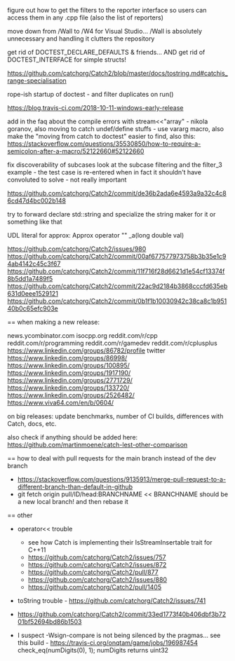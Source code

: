 
figure out how to get the filters to the reporter interface so users can access them in any .cpp file (also the list of reporters)

move down from /Wall to /W4 for Visual Studio... /Wall is absolutely unnecessary and handling it clutters the repository

get rid of DOCTEST_DECLARE_DEFAULTS & friends...
    AND get rid of DOCTEST_INTERFACE for simple structs!

https://github.com/catchorg/Catch2/blob/master/docs/tostring.md#catchis_range-specialisation

rope-ish startup of doctest - and filter duplicates on run()

https://blog.travis-ci.com/2018-10-11-windows-early-release

add in the faq about the compile errors with stream<<"array" - nikola goranov, also moving to catch undef/define stuffs - use vararg macro, also make the "moving from catch to doctest" easier to find, also this: https://stackoverflow.com/questions/35530850/how-to-require-a-semicolon-after-a-macro/52122660#52122660



fix discoverability of subcases
    look at the subcase filtering and the filter_3 example - the test case is re-entered when in fact it shouldn't have
        convoluted to solve - not really important

https://github.com/catchorg/Catch2/commit/de36b2ada6e4593a9a32c4c86cd47d4bc002b148

try to forward declare std::string and specialize the string maker for it or something like that

UDL literal for approx: Approx operator "" _a(long double val)

https://github.com/catchorg/Catch2/issues/980
https://github.com/catchorg/Catch2/commit/00af677577973758b3b35e1c94ab4142c45c3f67
https://github.com/catchorg/Catch2/commit/11f716f28d6621d1e54cf13374f8b5dd1a7489f5
https://github.com/catchorg/Catch2/commit/22ac9d2184b3868cccfd635eb631d0eee1529121
https://github.com/catchorg/Catch2/commit/0b1f1b10030942c38ca8c1b95140b0c65efc903e

== when making a new release:

news.ycombinator.com
isocpp.org
reddit.com/r/cpp
reddit.com/r/programming
reddit.com/r/gamedev
reddit.com/r/cplusplus
https://www.linkedin.com/groups/86782/profile
twitter
https://www.linkedin.com/groups/86998/
https://www.linkedin.com/groups/100895/
https://www.linkedin.com/groups/1917190/
https://www.linkedin.com/groups/2771729/
https://www.linkedin.com/groups/133720/
https://www.linkedin.com/groups/2526482/
https://www.viva64.com/en/b/0604/

on big releases: update benchmarks, number of CI builds, differences with Catch, docs, etc.

also check if anything should be added here:
https://github.com/martinmoene/catch-lest-other-comparison

== how to deal with pull requests for the main branch instead of the dev branch
- https://stackoverflow.com/questions/9135913/merge-pull-request-to-a-different-branch-than-default-in-github
- git fetch origin pull/ID/head:BRANCHNAME         << BRANCHNAME should be a new local branch! and then rebase it

== other
- operator<< trouble
    - see how Catch is implementing their IsStreamInsertable trait for C++11
    - https://github.com/catchorg/Catch2/issues/757
    - https://github.com/catchorg/Catch2/issues/872
    - https://github.com/catchorg/Catch2/pull/877
    - https://github.com/catchorg/Catch2/issues/880
    - https://github.com/catchorg/Catch2/pull/1405
- toString trouble - https://github.com/catchorg/Catch2/issues/741
- https://github.com/catchorg/Catch2/commit/33ed1773f40b406dbf3b7201bf52694bd86b1503

- I suspect -Wsign-compare is not being silenced by the pragmas...
  see this build - https://travis-ci.org/onqtam/game/jobs/196987454
  check_eq(numDigits(0), 1);     numDigits returns uint32
